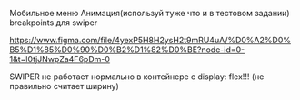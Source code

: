 
Мобильное меню
Анимация(используй туже что и в тестовом задании)
breakpoints для swiper

https://www.figma.com/file/4yexP5H8H2ysH2t9mRU4uA/%D0%A2%D0%B5%D1%85%D0%90%D0%B2%D1%82%D0%BE?node-id=0-1&t=l0tjJNwpZa4F6pDm-0



SWIPER не работает нормально в контейнере с display: flex!!! (не правильно считает ширину)